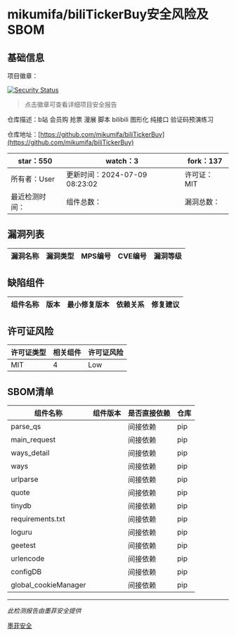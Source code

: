 # mikumifa/biliTickerBuy安全风险及SBOM

## 基础信息

项目徽章：

[![Security Status](https://www.murphysec.com/platform3/v31/badge/1811108860413038592.svg)](https://www.murphysec.com/console/report/1811108860295598080/1811108860413038592)

> 点击徽章可查看详细项目安全报告

仓库描述：b站 会员购 抢票  漫展 脚本 bilibili 图形化 纯接口  验证码预演练习

仓库地址：[https://github.com/mikumifa/biliTickerBuy](https://github.com/mikumifa/biliTickerBuy)

| star：550 | watch：3 | fork：137 |
| ----------- | -------------- | ------------ |
| 所有者：User | 更新时间：2024-07-09 08:23:02 | 许可证：MIT |
| 最近检测时间： | 组件总数： | 漏洞总数： |




## 漏洞列表

| 漏洞名称 | 漏洞类型 | MPS编号 | CVE编号 | 漏洞等级 |
| ------- | ------ | ------- | ------ | ----- |





## 缺陷组件

| 组件名称 | 版本 | 最小修复版本 | 依赖关系 | 修复建议 |
| -------- | ---- | ------------ | -------- | -------- |





## 许可证风险

| 许可证类型 | 相关组件 | 许可证风险 |
| ---------- | -------- | ---------- |
|MIT|4|Low|




## SBOM清单

| 组件名称 | 组件版本 | 是否直接依赖 | 仓库 |
| -------- | -------- | ------------ | ---- |
|parse_qs||间接依赖|pip|
|main_request||间接依赖|pip|
|ways_detail||间接依赖|pip|
|ways||间接依赖|pip|
|urlparse||间接依赖|pip|
|quote||间接依赖|pip|
|tinydb||间接依赖|pip|
|requirements.txt||间接依赖|pip|
|loguru||间接依赖|pip|
|geetest||间接依赖|pip|
|urlencode||间接依赖|pip|
|configDB||间接依赖|pip|
|global_cookieManager||间接依赖|pip|


------

*此检测报告由墨菲安全提供*

[墨菲安全](www.murphysec.com)